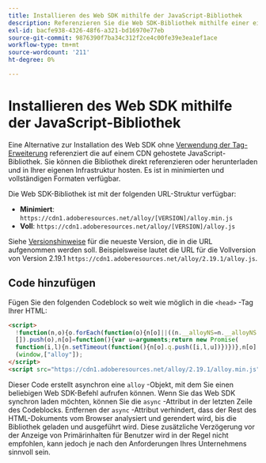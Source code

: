 ```yaml
---
title: Installieren des Web SDK mithilfe der JavaScript-Bibliothek
description: Referenzieren Sie die Web SDK-Bibliothek mithilfe einer eigenständigen CDN-Datei.
exl-id: bacfe938-4326-48f6-a321-bd16970e77eb
source-git-commit: 9876390f7ba34c312f2ce4c00fe39e3ea1ef1ace
workflow-type: tm+mt
source-wordcount: '211'
ht-degree: 0%

---
```


# Installieren des Web SDK mithilfe der JavaScript-Bibliothek

Eine Alternative zur Installation des Web SDK ohne [Verwendung der Tag-Erweiterung](extension.md) referenziert die auf einem CDN gehostete JavaScript-Bibliothek. Sie können die Bibliothek direkt referenzieren oder herunterladen und in Ihrer eigenen Infrastruktur hosten. Es ist in minimierten und vollständigen Formaten verfügbar.

Die Web SDK-Bibliothek ist mit der folgenden URL-Struktur verfügbar:

* **Minimiert**: `https://cdn1.adoberesources.net/alloy/[VERSION]/alloy.min.js`
* **Voll**: `https://cdn1.adoberesources.net/alloy/[VERSION]/alloy.js`

Siehe [Versionshinweise](../release-notes.md) für die neueste Version, die in die URL aufgenommen werden soll. Beispielsweise lautet die URL für die Vollversion von Version 2.19.1 `https://cdn1.adoberesources.net/alloy/2.19.1/alloy.js`.

## Code hinzufügen

Fügen Sie den folgenden Codeblock so weit wie möglich in die `<head>` -Tag Ihrer HTML:

```html
<script>
  !function(n,o){o.forEach(function(o){n[o]||((n.__alloyNS=n.__alloyNS||
  []).push(o),n[o]=function(){var u=arguments;return new Promise(
  function(i,l){n.setTimeout(function(){n[o].q.push([i,l,u])})})},n[o].q=[])})}
  (window,["alloy"]);
</script>
<script src="https://cdn1.adoberesources.net/alloy/2.19.1/alloy.min.js" async></script>
```

Dieser Code erstellt asynchron eine `alloy` -Objekt, mit dem Sie einen beliebigen Web SDK-Befehl aufrufen können. Wenn Sie das Web SDK synchron laden möchten, können Sie die `async` -Attribut in der letzten Zeile des Codeblocks. Entfernen der `async` -Attribut verhindert, dass der Rest des HTML-Dokuments vom Browser analysiert und gerendert wird, bis die Bibliothek geladen und ausgeführt wird. Diese zusätzliche Verzögerung vor der Anzeige von Primärinhalten für Benutzer wird in der Regel nicht empfohlen, kann jedoch je nach den Anforderungen Ihres Unternehmens sinnvoll sein.

